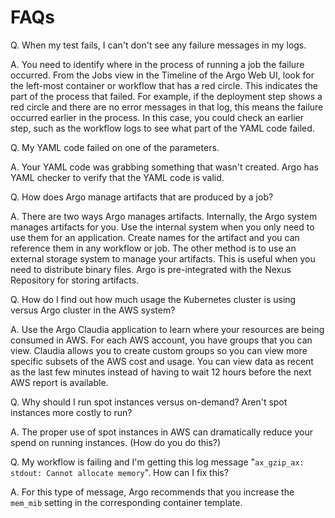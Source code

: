 # FAQs

Q. When my test fails, I can't don't see any failure messages in my logs.

A. You need to identify where in the process of running a job the failure occurred. From the Jobs view in the Timeline of the Argo Web UI, look for the left-most container or workflow that has a red circle. This indicates the part of the process that failed. For example, if the deployment step shows a red circle and there are no error messages in that log, this means the failure occurred earlier in the process. In this case, you could check an earlier step, such as the workflow logs to see what part of the YAML code failed.

Q. My YAML code failed on one of the parameters.

A. Your YAML code was grabbing something that wasn't created. Argo has YAML checker to verify that the YAML code is valid.

Q. How does Argo manage artifacts that are produced by a job?

A. There are two ways Argo manages artifacts. Internally, the Argo system manages artifacts for you. Use the internal system when you only need to use them for an application. Create names for the artifact and you can reference them in any workflow or job. The other method is to use an external storage system to manage your artifacts. This is useful when you need to distribute binary files. Argo is pre-integrated with the Nexus Repository for storing artifacts.

Q. How do I find out how much usage the Kubernetes cluster is using versus Argo cluster in the AWS system?

A. Use the Argo Claudia application to learn where your resources are being consumed in AWS. For each AWS account, you have groups that you can view. Claudia allows you to create custom groups so you can view more specific subsets of the AWS cost and usage. You can view data as recent as the last few minutes instead of having to wait 12 hours before the next AWS report is available.

Q. Why should I run spot instances versus on-demand? Aren't spot instances more costly to run?

A. The proper use of spot instances in AWS can dramatically reduce your spend on running instances. (How do you do this?)

Q. My workflow is failing and I'm getting this log message "`ax_gzip_ax: stdout: Cannot allocate memory`". How can I fix this?

A. For this type of message, Argo recommends that you increase the `mem_mib` setting in the corresponding container template.
